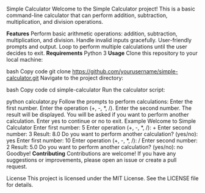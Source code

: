 Simple Calculator
Welcome to the Simple Calculator project! This is a basic command-line calculator that can perform addition, subtraction, multiplication, and division operations.

**Features**
Perform basic arithmetic operations: addition, subtraction, multiplication, and division.
Handle invalid inputs gracefully.
User-friendly prompts and output.
Loop to perform multiple calculations until the user decides to exit.
**Requirements**
  Python 3
**Usage**
  Clone this repository to your local machine:

bash
Copy code
git clone https://github.com/yourusername/simple-calculator.git
Navigate to the project directory:

bash
Copy code
cd simple-calculator
Run the calculator script:

python calculator.py
    Follow the prompts to perform calculations:
    Enter the first number.
    Enter the operation (+, -, *, /).
    Enter the second number.
    The result will be displayed.
    You will be asked if you want to perform another calculation. Enter yes to continue or no       to exit.
Example
    Welcome to Simple Calculator
    Enter first number: 5
    Enter operation (+, -, *, /): +
    Enter second number: 3
    Result: 8.0
    Do you want to perform another calculation? (yes/no): yes
    Enter first number: 10
    Enter operation (+, -, *, /): /
    Enter second number: 2
    Result: 5.0
    Do you want to perform another calculation? (yes/no): no
    Goodbye!
**Contributing**
Contributions are welcome! If you have any suggestions or improvements, please open an issue or create a pull request.

License
This project is licensed under the MIT License. See the LICENSE file for details.
